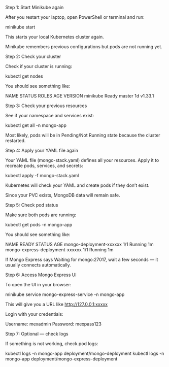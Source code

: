 Step 1: Start Minikube again

After you restart your laptop, open PowerShell or terminal and run:

minikube start


This starts your local Kubernetes cluster again.

Minikube remembers previous configurations but pods are not running yet.

Step 2: Check your cluster

Check if your cluster is running:

kubectl get nodes


You should see something like:

NAME       STATUS   ROLES    AGE   VERSION
minikube   Ready    master   1d    v1.33.1

Step 3: Check your previous resources

See if your namespace and services exist:

kubectl get all -n mongo-app


Most likely, pods will be in Pending/Not Running state because the cluster restarted.

Step 4: Apply your YAML file again

Your YAML file (mongo-stack.yaml) defines all your resources. Apply it to recreate pods, services, and secrets:

kubectl apply -f mongo-stack.yaml


Kubernetes will check your YAML and create pods if they don’t exist.

Since your PVC exists, MongoDB data will remain safe.

Step 5: Check pod status

Make sure both pods are running:

kubectl get pods -n mongo-app


You should see something like:

NAME                                    READY   STATUS    AGE
mongo-deployment-xxxxxx                 1/1     Running  1m
mongo-express-deployment-xxxxxx         1/1     Running  1m


If Mongo Express says Waiting for mongo:27017, wait a few seconds — it usually connects automatically.

Step 6: Access Mongo Express UI

To open the UI in your browser:

minikube service mongo-express-service -n mongo-app


This will give you a URL like http://127.0.0.1:xxxxx

Login with your credentials:

Username: mexadmin
Password: mexpass123

Step 7: Optional — check logs

If something is not working, check pod logs:

kubectl logs -n mongo-app deployment/mongo-deployment
kubectl logs -n mongo-app deployment/mongo-express-deployment